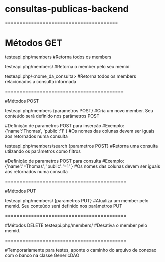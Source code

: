 # consultas-publicas-backend

=======================================

# Métodos GET

testeapi.php/members
#Retorna todos os members

testeapi.php/members/<id>
#Retorna o member pelo seu memid

testeapi.php/<nome_da_consulta>
#Retorna todos os members relacionados a consulta informada


=========================================

#Métodos POST

testeapi.php/members {parametros POST}
#Cria um novo member. Seu conteúdo será definido nos parâmetros POST

#Definição de parametros POST para inserção
#Exemplo: {'name':'Thomas', 'public':'1' }
#Os nomes das colunas devem ser iguais aos retornados numa consulta

testeapi.php/members/search {parametros POST}
#Retorna uma consulta utilzando os parâmetros como filtros

#Definição de parametros POST para consulta
#Exemplo: {'name':'=Thomas', 'public':'=1' }
#Os nomes das colunas devem ser iguais aos retornados numa consulta


==========================================

#Métodos PUT

testeapi.php/members/<memid> {parametros PUT}
#Atualiza um member pelo memid. Seu conteúdo será definido nos parâmetros PUT


==========================================

#Métodos DELETE
testeapi.php/members/<memid>
#Desativa o member pelo memid.


==========================================

#Temporariamente para testes, aponte o caminho do arquivo de conexao com o banco na classe GenericDAO






